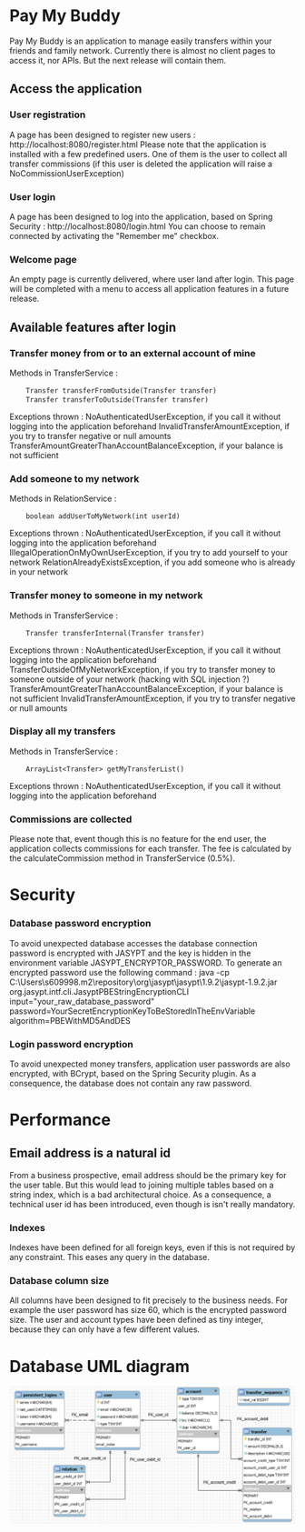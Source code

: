 # Pay My Buddy

Pay My Buddy is an application to manage easily transfers within your friends and family network.
Currently there is almost no client pages to access it, nor APIs.
But the next release will contain them.

## Access the application

### User registration
A page has been designed to register new users : http://localhost:8080/register.html
Please note that the application is installed with a few predefined users.
One of them is the user to collect all transfer commissions (if this user is deleted the application will raise a NoCommissionUserException)

### User login
A page has been designed to log into the application, based on Spring Security : http://localhost:8080/login.html
You can choose to remain connected by activating the "Remember me" checkbox.

### Welcome page
An empty page is currently delivered, where user land after login.
This page will be completed with a menu to access all application features in a future release.

## Available features after login

### Transfer money from or to an external account of mine

Methods in TransferService : 

		Transfer transferFromOutside(Transfer transfer)
		Transfer transferToOutside(Transfer transfer)

Exceptions thrown :
		NoAuthenticatedUserException, if you call it without logging into the application beforehand
	 	InvalidTransferAmountException, if you try to transfer negative or null amounts
		TransferAmountGreaterThanAccountBalanceException, if your balance is not sufficient

### Add someone to my network

Methods in RelationService : 

		boolean addUserToMyNetwork(int userId) 

Exceptions thrown :
	 	NoAuthenticatedUserException, if you call it without logging into the application beforehand
		IllegalOperationOnMyOwnUserException, if you try to add yourself to your network
		RelationAlreadyExistsException, if you add someone who is already in your network

### Transfer money to someone in my network

Methods in TransferService : 

		Transfer transferInternal(Transfer transfer) 

Exceptions thrown :
		NoAuthenticatedUserException, if you call it without logging into the application beforehand
	 	TransferOutsideOfMyNetworkException, if you try to transfer money to someone outside of your network (hacking with SQL injection ?)
	 	TransferAmountGreaterThanAccountBalanceException, if your balance is not sufficient
		InvalidTransferAmountException, if you try to transfer negative or null amounts

### Display all my transfers

Methods in TransferService : 

		ArrayList<Transfer> getMyTransferList() 

Exceptions thrown :
		NoAuthenticatedUserException, if you call it without logging into the application beforehand

### Commissions are collected

Please note that, event though this is no feature for the end user, the application collects commissions for each transfer.
The fee is calculated by the calculateCommission method in TransferService (0.5%).

# Security

### Database password encryption

To avoid unexpected database accesses the database connection password is encrypted with JASYPT and the key is hidden in the environment variable JASYPT_ENCRYPTOR_PASSWORD. To generate an encrypted password use the following command : 
java -cp C:\Users\s609998\.m2\repository\org\jasypt\jasypt\1.9.2\jasypt-1.9.2.jar org.jasypt.intf.cli.JasyptPBEStringEncryptionCLI input="your_raw_database_password" password=YourSecretEncryptionKeyToBeStoredInTheEnvVariable algorithm=PBEWithMD5AndDES

### Login password encryption

To avoid unexpected money transfers, application user passwords are also encrypted, with BCrypt, based on the Spring Security plugin.
As a consequence, the database does not contain any raw password.

# Performance

## Email address is a natural id
From a business prospective, email address should be the primary key for the user table.
But this would lead to joining multiple tables based on a string index, which is a bad architectural choice.
As a consequence, a technical user id has been introduced, even though is isn't really mandatory.

### Indexes
Indexes have been defined for all foreign keys, even if this is not required by any constraint.
This eases any query in the database.

### Database column size
All columns have been designed to fit precisely to the business needs.
For example the user password has size 60, which is the encrypted password size.
The user and account types have been defined as tiny integer, because they can only have a few different values.

# Database UML diagram

![Text](/resources/database_uml_diagram.jpg?raw=true "Optional Title")


